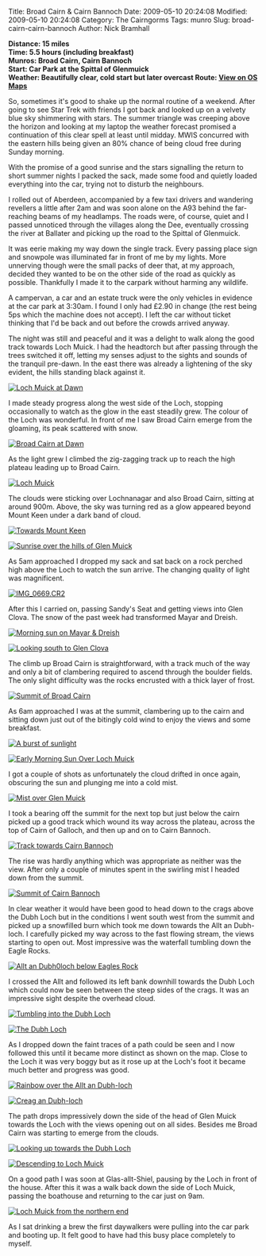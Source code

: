 Title: Broad Cairn & Cairn Bannoch
Date: 2009-05-10 20:24:08
Modified: 2009-05-10 20:24:08
Category: The Cairngorms
Tags: munro
Slug: broad-cairn-cairn-bannoch
Author: Nick Bramhall

**Distance: 15 miles  
Time: 5.5 hours (including breakfast)  
Munros: Broad Cairn, Cairn Bannoch  
Start: Car Park at the Spittal of Glenmuick  
Weather: Beautifully clear, cold start but later overcast
Route:  [View on OS Maps](https://www.invertedworld.co.uk/hillwalking/trip/320)**



So, sometimes it's good to shake up the normal routine of a weekend. After going to see Star Trek with friends I got back and looked up on a velvety blue sky shimmering with stars. The summer triangle was creeping above the horizon and looking at my laptop the weather forecast promised a continuation of this clear spell at least until midday. MWIS concurred with the eastern hills being given an 80% chance of being cloud free during Sunday morning.

<!--more-->

With the promise of a good sunrise and the stars signalling the return to short summer nights I packed the sack, made some food and quietly loaded everything into the car, trying not to disturb the neighbours. 



I rolled out of Aberdeen, accompanied by a few taxi drivers and wandering revellers a little after 2am and was soon alone on the A93 behind the far-reaching beams of my headlamps. The roads were, of course, quiet and I passed unnoticed through the villages along the Dee, eventually crossing the river at Ballater and picking up the road to the Spittal of Glenmuick.



It was eerie making my way down the single track. Every passing place sign and snowpole was illuminated far in front of me by my lights. More unnerving though were the small packs of deer that, at my approach, decided they wanted to be on the other side of the road as quickly as possible. Thankfully I made it to the carpark without harming any wildlife.



A campervan, a car and an estate truck were the only vehicles in evidence at the car park at 3:30am. I found I only had £2.90 in change (the rest being 5ps which the machine does not accept). I left the car without ticket thinking that I'd be back and out before the crowds arrived anyway.



The night was still and peaceful and it was a delight to walk along the good track towards Loch Muick. I had the headtorch but after passing through the trees switched it off, letting my senses adjust to the sights and sounds of the tranquil pre-dawn. In the east there was already a lightening of the sky evident, the hills standing black against it.



[![Loch Muick at Dawn](http://farm4.static.flickr.com/3555/3517504669_9767e77e73_b.jpg)](http://www.flickr.com/photos/53725815@N00/3517504669)



I made steady progress along the west side of the Loch, stopping occasionally to watch as the glow in the east steadily grew. The colour of the Loch was wonderful. In front of me I saw Broad Cairn emerge from the gloaming, its peak scattered with snow.



[![Broad Cairn at Dawn](http://farm4.static.flickr.com/3317/3518316420_409c653425_b.jpg)](http://www.flickr.com/photos/53725815@N00/3518316420)



As the light grew I climbed the zig-zagging track up to reach the high plateau leading up to Broad Cairn. 



[![Loch Muick](http://farm4.static.flickr.com/3395/3517514221_b658c2a77d_b.jpg)](http://www.flickr.com/photos/53725815@N00/3517514221)



The clouds were sticking over Lochnanagar and also Broad Cairn, sitting at around 900m. Above, the sky was turning red as a glow appeared beyond Mount Keen under a dark band of cloud.



[![Towards Mount Keen](http://farm4.static.flickr.com/3303/3518339254_011508e695_b.jpg)](http://www.flickr.com/photos/53725815@N00/3518339254)



[![Sunrise over the hills of Glen Muick](http://farm4.static.flickr.com/3625/3518379416_3f79f52b74_b.jpg)](http://www.flickr.com/photos/53725815@N00/3518379416)



As 5am approached I dropped my sack and sat back on a rock perched high above the Loch to watch the sun arrive. The changing quality of light was magnificent.



[![IMG_0669.CR2](http://farm4.static.flickr.com/3318/3518336690_3cdfdd2c77_b.jpg)](http://www.flickr.com/photos/53725815@N00/3518336690)



After this I carried on, passing Sandy's Seat and getting views into Glen Clova. The snow of the past week had transformed Mayar and Dreish.



[![Morning sun on Mayar & Dreish](http://farm4.static.flickr.com/3562/3518385860_3fb11ef450_b.jpg)](http://www.flickr.com/photos/53725815@N00/3518385860)



[![Looking south to Glen Clova](http://farm4.static.flickr.com/3626/3517575371_324e16aa1e_b.jpg)](http://www.flickr.com/photos/53725815@N00/3517575371)



The climb up Broad Cairn is straightforward, with a track much of the way and only a bit of clambering required to ascend through the boulder fields. The only slight difficulty was the rocks encrusted with a thick layer of frost.



[![Summit of Broad Cairn](http://farm4.static.flickr.com/3320/3517573819_a6e740d207_b.jpg)](http://www.flickr.com/photos/53725815@N00/3517573819)



As 6am approached I was at the summit, clambering up to the cairn and sitting down just out of the bitingly cold wind to enjoy the views and some breakfast. 



[![A burst of sunlight](http://farm4.static.flickr.com/3566/3517576921_6c9d20808a_b.jpg)](http://www.flickr.com/photos/53725815@N00/3517576921)



[![Early Morning Sun Over Loch Muick](http://farm4.static.flickr.com/3400/3518263372_85df1e1331_b.jpg)](http://www.flickr.com/photos/53725815@N00/3518263372)



I got a couple of shots as unfortunately the cloud drifted in once again, obscuring the sun and plunging me into a cold mist.



[![Mist over Glen Muick](http://farm4.static.flickr.com/3343/3518911150_30c5b377e9_b.jpg)](http://www.flickr.com/photos/53725815@N00/3518911150)



I took a bearing off the summit for the next top but just below the cairn picked up a good track which wound its way across the plateau, across the top of Cairn of Galloch, and then up and on to Cairn Bannoch.



[![Track towards Cairn Bannoch](http://farm4.static.flickr.com/3640/3518106269_760cd68d10_b.jpg)](http://www.flickr.com/photos/53725815@N00/3518106269)



The rise was hardly anything which was appropriate as neither was the view. After only a couple of minutes spent in the swirling mist I headed down from the summit. 



[![Summit of Cairn Bannoch](http://farm4.static.flickr.com/3341/3518110377_e036f844c0_b.jpg)](http://www.flickr.com/photos/53725815@N00/3518110377)



In clear weather it would have been good to head down to the crags above the Dubh Loch but in the conditions I went south west from the summit and picked up a snowfilled burn which took me down towards the Allt an Dubh-loch. I carefully picked my way across to the fast flowing stream, the views starting to open out. Most impressive was the waterfall tumbling down the Eagle Rocks.



[![Allt an Dubh0loch below Eagles Rock](http://farm4.static.flickr.com/3393/3518129927_ab0f843af8_b.jpg)](http://www.flickr.com/photos/53725815@N00/3518129927)



I crossed the Allt and followed its left bank downhill towards the Dubh Loch which could now be seen between the steep sides of the crags. It was an impressive sight despite the overhead cloud. 



[![Tumbling into the Dubh Loch](http://farm4.static.flickr.com/3656/3518141135_08666acb42_b.jpg)](http://www.flickr.com/photos/53725815@N00/3518141135)



[![The Dubh Loch](http://farm4.static.flickr.com/3312/3518150323_29ce74dd32_b.jpg)](http://www.flickr.com/photos/53725815@N00/3518150323)



As I dropped down the faint traces of a path could be seen and I now followed this until it became more distinct as shown on the map. Close to the Loch it was very boggy but as it rose up at the Loch's foot it became much better and progress was good.



[![Rainbow over the Allt an Dubh-loch](http://farm4.static.flickr.com/3592/3518211319_3b08b0f42d_b.jpg)](http://www.flickr.com/photos/53725815@N00/3518211319)



[![Creag an Dubh-loch](http://farm4.static.flickr.com/3626/3518216169_651917b799_b.jpg)](http://www.flickr.com/photos/53725815@N00/3518216169)



The path drops impressively down the side of the head of Glen Muick towards the Loch with the views opening out on all sides. Besides me Broad Cairn was starting to emerge from the clouds.



[![Looking up towards the Dubh Loch](http://farm4.static.flickr.com/3651/3518265539_2499437ae5_b.jpg)](http://www.flickr.com/photos/53725815@N00/3518265539)



[![Descending to Loch Muick](http://farm4.static.flickr.com/3404/3519090492_77626b99ff_b.jpg)](http://www.flickr.com/photos/53725815@N00/3519090492)



On a good path I was soon at Glas-allt-Shiel, pausing by the Loch in front of the house. After this it was a walk back down the side of Loch Muick, passing the boathouse and returning to the car just on 9am.



[![Loch Muick from the northern end](http://farm4.static.flickr.com/3578/3519145418_3b831b8c8c_b.jpg)](http://www.flickr.com/photos/53725815@N00/3519145418)



As I sat drinking a brew the first daywalkers were pulling into the car park and booting up. It felt good to have had this busy place completely to myself.


